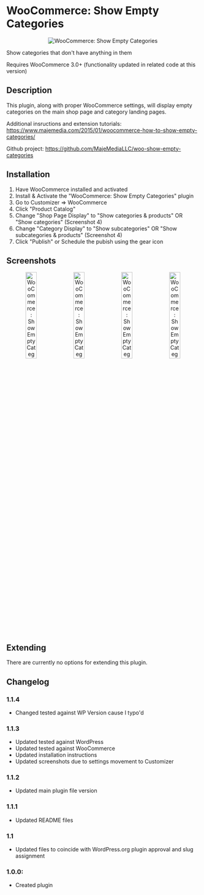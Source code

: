 # WooCommerce: Show Empty Categories

<p align='center'>
<img src="https://raw.githubusercontent.com/MajeMediaLLC/woo-show-empty-categories/master/assets/banner-772x250.png" alt='WooCommerce: Show Empty Categories' title="Maje Media LLC">
</p>

Show categories that don't have anything in them

Requires WooCommerce 3.0+ (functionality updated in related code at this version)

## Description

This plugin, along with proper WooCommerce settings, will display empty categories on the main shop page and category landing pages.

Additional insructions and extension tutorials: https://www.majemedia.com/2015/01/woocommerce-how-to-show-empty-categories/

Github project: https://github.com/MajeMediaLLC/woo-show-empty-categories

## Installation
1. Have WooCommerce installed and activated
2. Install & Activate the "WooCommerce: Show Empty Categories" plugin
3. Go to Customizer => WooCommerce
4. Click "Product Catalog"
5. Change "Shop Page Display" to "Show categories & products" OR "Show categories" (Screenshot 4)
6. Change "Category Display" to "Show subcategories" OR "Show subcategories & products" (Screenshot 4)
7. Click "Publish" or Schedule the pubish using the gear icon

## Screenshots

<p align='center'>
<img width="24%" src="https://raw.githubusercontent.com/MajeMediaLLC/woo-show-empty-categories/master/assets/screenshot-1.png" alt='WooCommerce: Show Empty Categories' title="Display of default shop page without plugin activated">
<img width="24%" src="https://raw.githubusercontent.com/MajeMediaLLC/woo-show-empty-categories/master/assets/screenshot-2.png" alt='WooCommerce: Show Empty Categories' title="Display of default shop page with plugin activated">
<img width="24%" src="https://raw.githubusercontent.com/MajeMediaLLC/woo-show-empty-categories/master/assets/screenshot-3.png" alt='WooCommerce: Show Empty Categories' title="Display of default category page with plugin activated">
<img width="24%" src="https://raw.githubusercontent.com/MajeMediaLLC/woo-show-empty-categories/master/assets/screenshot-4.png" alt='WooCommerce: Show Empty Categories' title="Screenshot of WooCommerce Shop & product pages settings menu with correct options shown">
</p>

## Extending

There are currently no options for extending this plugin.

## Changelog
### 1.1.4
* Changed tested against WP Version cause I typo'd

### 1.1.3
* Updated tested against WordPress
* Updated tested against WooCommerce
* Updated installation instructions
* Updated screenshots due to settings movement to Customizer

### 1.1.2
* Updated main plugin file version

### 1.1.1
* Updated README files

### 1.1
* Updated files to coincide with WordPress.org plugin approval and slug assignment

### 1.0.0:
* Created plugin
